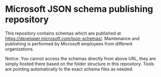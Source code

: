 # Microsoft JSON schema publishing repository

This repository contains schemas which are published at  https://developer.microsoft.com/json-schemas/. Maintenance and publishing is performed by Microsoft employees from different organizations. 

Notice. You cannot access the schemas directly from above URL, they are simply hosted there based on the folder structure in this repository. Tools are pointing automatically to the exact schema files as needed.

